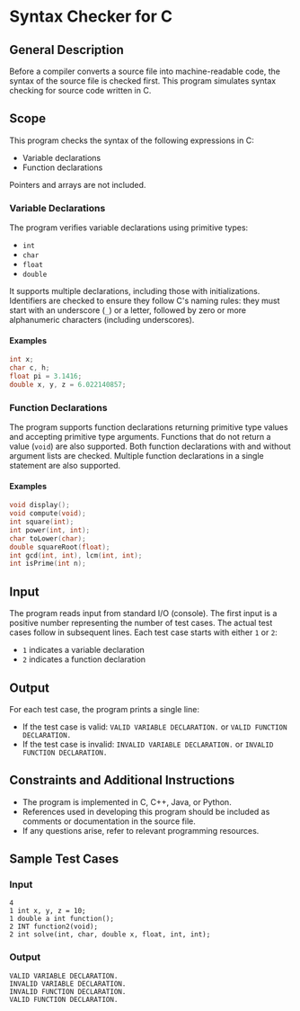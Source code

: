 # Syntax Checker for C

## General Description
Before a compiler converts a source file into machine-readable code, the syntax of the source file is checked first. This program simulates syntax checking for source code written in C.

## Scope
This program checks the syntax of the following expressions in C:

- Variable declarations
- Function declarations

Pointers and arrays are not included.

### Variable Declarations
The program verifies variable declarations using primitive types:

- `int`
- `char`
- `float`
- `double`

It supports multiple declarations, including those with initializations. Identifiers are checked to ensure they follow C's naming rules: they must start with an underscore (`_`) or a letter, followed by zero or more alphanumeric characters (including underscores).

#### Examples
```c
int x;
char c, h;
float pi = 3.1416;
double x, y, z = 6.022140857;
```

### Function Declarations
The program supports function declarations returning primitive type values and accepting primitive type arguments. Functions that do not return a value (`void`) are also supported. Both function declarations with and without argument lists are checked. Multiple function declarations in a single statement are also supported.

#### Examples
```c
void display();
void compute(void);
int square(int);
int power(int, int);
char toLower(char);
double squareRoot(float);
int gcd(int, int), lcm(int, int);
int isPrime(int n);
```

## Input
The program reads input from standard I/O (console). The first input is a positive number representing the number of test cases. The actual test cases follow in subsequent lines. Each test case starts with either `1` or `2`:

- `1` indicates a variable declaration
- `2` indicates a function declaration

## Output
For each test case, the program prints a single line:
- If the test case is valid: `VALID VARIABLE DECLARATION.` or `VALID FUNCTION DECLARATION.`
- If the test case is invalid: `INVALID VARIABLE DECLARATION.` or `INVALID FUNCTION DECLARATION.`

## Constraints and Additional Instructions
- The program is implemented in C, C++, Java, or Python.
- References used in developing this program should be included as comments or documentation in the source file.
- If any questions arise, refer to relevant programming resources.

## Sample Test Cases
### Input
```
4
1 int x, y, z = 10;
1 double a int function();
2 INT function2(void);
2 int solve(int, char, double x, float, int, int);
```

### Output
```
VALID VARIABLE DECLARATION.
INVALID VARIABLE DECLARATION.
INVALID FUNCTION DECLARATION.
VALID FUNCTION DECLARATION.
```
